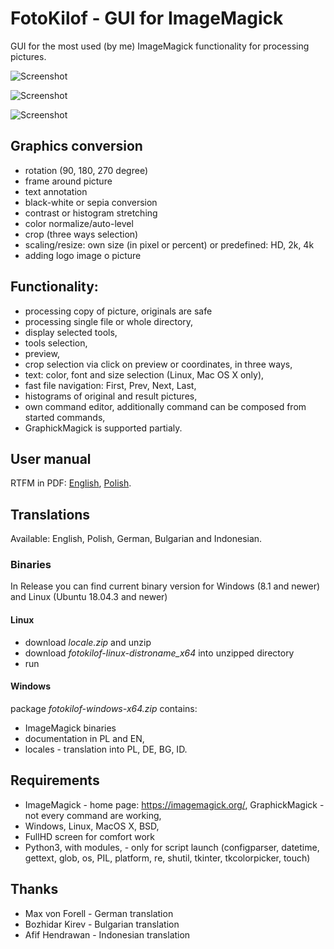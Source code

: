 # FotoKilof - GUI for ImageMagick

GUI for the most used (by me) ImageMagick functionality for processing pictures. 

![Screenshot](https://raw.githubusercontent.com/TeaM-TL/FotoKilof/master/screenshots/fotokilof.png)

![Screenshot](https://raw.githubusercontent.com/TeaM-TL/FotoKilof/master/screenshots/fotokilof1.png)

![Screenshot](https://raw.githubusercontent.com/TeaM-TL/FotoKilof/master/screenshots/fotokilof2.png)

## Graphics conversion
 - rotation (90, 180, 270 degree)
 - frame around picture
 - text annotation
 - black-white or sepia conversion
 - contrast or histogram stretching
 - color normalize/auto-level
 - crop (three ways selection)
 - scaling/resize: own size (in pixel or percent) or predefined: HD, 2k, 4k
 - adding logo image o picture
## Functionality:
 - processing copy of picture, originals are safe
 - processing single file or whole directory,
 - display selected tools,
 - tools selection,
 - preview,
 - crop selection via click on preview or coordinates, in three ways,
 - text: color, font and size selection (Linux, Mac OS X only),
 - fast file navigation: First, Prev, Next, Last,
 - histograms of original and result pictures,
 - own command editor, additionally command can be composed from started commands,
 - GraphickMagick is supported partialy.

## User manual
RTFM in PDF: [English](https://raw.githubusercontent.com/TeaM-TL/FotoKilof/master/doc/en/fotokilof.pdf), [Polish](https://raw.githubusercontent.com/TeaM-TL/FotoKilof/master/doc/pl/fotokilof.pdf).

## Translations

Available: English, Polish, German, Bulgarian and Indonesian.

### Binaries
In Release you can find current binary version for Windows (8.1 and newer) and Linux (Ubuntu 18.04.3 and newer)

#### Linux
 - download *locale.zip* and unzip
 - download *fotokilof-linux-distroname_x64* into unzipped directory
 - run

#### Windows

package *fotokilof-windows-x64.zip* contains:
 - ImageMagick binaries
 - documentation in PL and EN,
 - locales - translation into PL, DE, BG, ID.

## Requirements
 - ImageMagick - home page: https://imagemagick.org/, GraphickMagick - not every command are working,
 - Windows, Linux, MacOS X, BSD,
 - FullHD screen for comfort work
 - Python3, with modules, - only for script launch (configparser, datetime, gettext, glob, os, PIL, platform, re, shutil, tkinter, tkcolorpicker, touch)

## Thanks
 - Max von Forell - German translation
 - Bozhidar Kirev - Bulgarian translation
 - Afif Hendrawan - Indonesian translation
